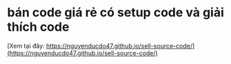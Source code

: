 # bán code giá rẻ có setup code và giải thích code
[Xem tại đây: https://nguyenducdo47.github.io/sell-source-code/](https://nguyenducdo47.github.io/sell-source-code/)
